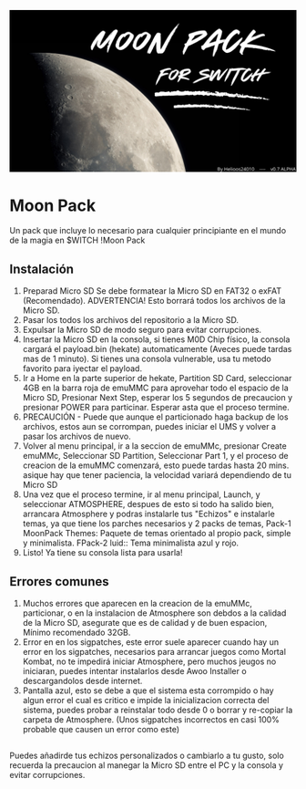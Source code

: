 ![Portada](https://raw.githubusercontent.com/Helioos24010/Moon-Pack/main/Moon%20Pack.png)
# Moon Pack
Un pack que incluye lo necesario para cualquier principiante en el mundo de la magia en $WITCH
!Moon Pack

## Instalación
1. Preparad Micro SD
Se debe formatear la Micro SD en FAT32 o exFAT (Recomendado). ADVERTENCIA! Esto borrará todos los archivos de la Micro SD.
2. Pasar los todos los archivos del repositorio a la Micro SD.
3. Expulsar la Micro SD de modo seguro para evitar corrupciones.
4. Insertar la Micro SD en la consola, si tienes M0D Chip físico, la consola cargará el payload.bin (hekate) automaticamente (Aveces puede tardas mas de 1 minuto). Si tienes una consola vulnerable, usa tu metodo favorito para iyectar el payload.
5. Ir a Home en la parte superior de hekate, Partition SD Card, seleccionar 4GB en la barra roja de emuMMC para aprovehar todo el espacio de la Micro SD, Presionar Next Step, esperar los 5 segundos de precaucion y presionar POWER para particinar. Esperar asta que el proceso termine.
6. PRECAUCIÓN - Puede que aunque el particionado haga backup de los archivos, estos aun se corrompan, puedes iniciar el UMS y volver a pasar los archivos de nuevo.
7. Volver al menu principal, ir a la seccion de emuMMc, presionar Create emuMMc, Seleccionar SD Partition, Seleccionar Part 1, y el proceso de creacion de la emuMMC comenzará, esto puede tardas hasta 20 mins. asique hay que tener paciencia, la velocidad variará dependiendo de tu Micro SD
8. Una vez que el proceso termine, ir al menu principal, Launch, y seleccionar ATMOSPHERE, despues de esto si todo ha salido bien, arrancara Atmosphere y podras instalarle tus "Echizos" e instalarle temas, ya que tiene los parches necesarios y 2 packs de temas, Pack-1 MoonPack Themes: Paquete de temas orientado al propio pack, simple y minimalista. FPack-2 luid:: Tema minimalista azul y rojo.
9. Listo! Ya tiene su consola lista para usarla!
## Errores comunes
1. Muchos errores que aparecen en la creacion de la emuMMc, particionar, o en la instalacion de Atmosphere son debdos a la calidad de la Micro SD, asegurate que es de calidad y de buen espacion, Mínimo recomendado 32GB.
2. Error en en los sigpatches, este error suele aparecer cuando hay un error en los sigpatches, necesarios para arrancar juegos como Mortal Kombat, no te impedirá iniciar Atmosphere, pero muchos jeugos no iniciaran, puedes intentar instalarlos desde Awoo Installer o descargandolos desde internet.
3. Pantalla azul, esto se debe a que el sistema esta corrompido o hay algun error el cual es critico e impide la inicializacion correcta del sistema, puedes probar a reinstalar todo desde 0 o borrar y re-copiar la carpeta de Atmosphere. (Unos sigpatches incorrectos en casi 100% probable que causen un error como este)

##
Puedes añadirde tus echizos personalizados o cambiarlo a tu gusto, solo recuerda la precaucion al manegar la Micro SD entre el PC y la consola y evitar corrupciones. 

